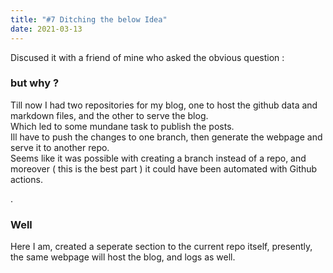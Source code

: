 ```yaml
---
title: "#7 Ditching the below Idea"
date: 2021-03-13
---
```

Discused it with a friend of mine who asked the obvious question : 
### but why ?
Till now I had two repositories for my blog, one to host the github data and markdown files, and the other to serve the blog.   
Which led to some mundane task to publish the posts.  
Ill have to push the changes to one branch, then generate the webpage and serve it to another repo.  
Seems like it was possible with creating a branch instead of a repo, and moreover ( this is the best part ) it could have been automated with Github actions.

.

### Well
Here I am, created a seperate section to the current repo itself, presently, the same webpage will host the blog, and logs as well.